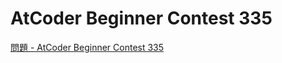 AtCoder Beginner Contest 335
===

[問題 - AtCoder Beginner Contest 335](https://atcoder.jp/contests/abc335/tasks)
